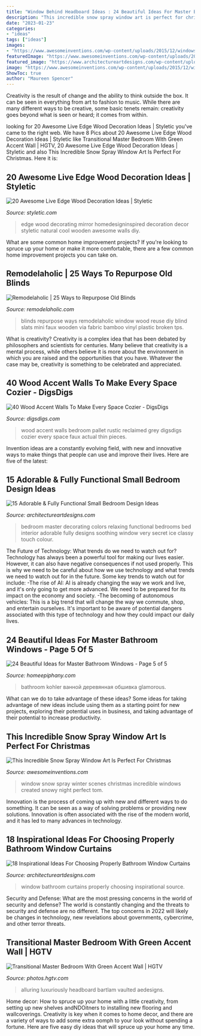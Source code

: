 ```yaml
---
title: "Window Behind Headboard Ideas : 24 Beautiful Ideas For Master Bathroom Windows"
description: "This incredible snow spray window art is perfect for christmas"
date: "2023-01-23"
categories:
- "ideas"
tags: ["ideas"]
images:
- "https://www.awesomeinventions.com/wp-content/uploads/2015/12/windows-santa-art.jpg"
featuredImage: "https://www.awesomeinventions.com/wp-content/uploads/2015/12/windows-santa-art.jpg"
featured_image: "https://www.architectureartdesigns.com/wp-content/uploads/2017/05/12-20.jpg"
image: "https://www.awesomeinventions.com/wp-content/uploads/2015/12/windows-santa-art.jpg"
ShowToc: true
author: "Maureen Spencer"
---
```



Creativity is the result of change and the ability to think outside the box. It can be seen in everything from art to fashion to music. While there are many different ways to be creative, some basic tenets remain: creativity goes beyond what is seen or heard; it comes from within.

	

		
looking for 20 Awesome Live Edge Wood Decoration Ideas | Styletic you've came to the right web. We have 8 Pics about 20 Awesome Live Edge Wood Decoration Ideas | Styletic like Transitional Master Bedroom With Green Accent Wall | HGTV, 20 Awesome Live Edge Wood Decoration Ideas | Styletic and also This Incredible Snow Spray Window Art Is Perfect For Christmas. Here it is:
		
    
## 20 Awesome Live Edge Wood Decoration Ideas | Styletic

<img loading=lazy src="https://styletic.com/wp-content/uploads/2018/03/live-edge-wood-decorations/13-live-edge-wood-decoration-ideas.jpg" onerror="this.onerror=null;this.src='https://tse2.mm.bing.net/th?id=OIP.1pynWeJe48vTcjWzVsbkLQHaQ-&amp;pid=15.1';" alt="20 Awesome Live Edge Wood Decoration Ideas | Styletic">

_Source: styletic.com_

>edge wood decorating mirror homedesigninspired decoration decor styletic natural cool wooden awesome walls diy. 

	

What are some common home improvement projects?
If you're looking to spruce up your home or make it more comfortable, there are a few common home improvement projects you can take on.

    
## Remodelaholic | 25 Ways To Repurpose Old Blinds

<img loading=lazy src="https://i2.wp.com/www.remodelaholic.com/wp-content/uploads/2016/01/25-Ways-to-Repurpose-Old-Blinds-via-Remodelaholic.com_.jpg?resize=600%2C1000&amp;ssl=1" onerror="this.onerror=null;this.src='https://tse3.mm.bing.net/th?id=OIP.-06Z0XhLoXg10gh-WEFKSgHaMW&amp;pid=15.1';" alt="Remodelaholic | 25 Ways to Repurpose Old Blinds">

_Source: remodelaholic.com_

>blinds repurpose ways remodelaholic window wood reuse diy blind slats mini faux wooden via fabric bamboo vinyl plastic broken tps. 

	

What is creativity?
Creativity is a complex idea that has been debated by philosophers and scientists for centuries. Many believe that creativity is a mental process, while others believe it is more about the environment in which you are raised and the opportunities that you have. Whatever the case may be, creativity is something to be celebrated and appreciated.

    
## 40 Wood Accent Walls To Make Every Space Cozier - DigsDigs

<img loading=lazy src="https://www.digsdigs.com/photos/2016/08/09-grey-reclaimed-wood-wall-for-a-rustic-bedroom.jpg" onerror="this.onerror=null;this.src='https://tse3.mm.bing.net/th?id=OIP.PI6hl3i8i3mgDIrVIFILWQHaJ4&amp;pid=15.1';" alt="40 Wood Accent Walls To Make Every Space Cozier - DigsDigs">

_Source: digsdigs.com_

>wood accent walls bedroom pallet rustic reclaimed grey digsdigs cozier every space faux actual thin pieces. 

	

Invention ideas are a constantly evolving field, with new and innovative ways to make things that people can use and improve their lives. Here are five of the latest:

    
## 15 Adorable &amp; Fully Functional Small Bedroom Design Ideas

<img loading=lazy src="http://www.architectureartdesigns.com/wp-content/uploads/2015/02/633-630x420.jpg" onerror="this.onerror=null;this.src='https://tse2.mm.bing.net/th?id=OIP.RqTxyoyWHj-_6QPyeLBGUAHaE8&amp;pid=15.1';" alt="15 Adorable &amp; Fully Functional Small Bedroom Design Ideas">

_Source: architectureartdesigns.com_

>bedroom master decorating colors relaxing functional bedrooms bed interior adorable fully designs soothing window very secret ice classy touch colour. 

	

The Future of Technology: What trends do we need to watch out for?
Technology has always been a powerful tool for making our lives easier. However, it can also have negative consequences if not used properly. This is why we need to be careful about how we use technology and what trends we need to watch out for in the future. Some key trends to watch out for include: 
-The rise of AI: AI is already changing the way we work and live, and it's only going to get more advanced. We need to be prepared for its impact on the economy and society. 
-The becoming of autonomous vehicles: This is a big trend that will change the way we commute, shop, and entertain ourselves. It's important to be aware of potential dangers associated with this type of technology and how they could impact our daily lives.

    
## 24 Beautiful Ideas For Master Bathroom Windows - Page 5 Of 5

<img loading=lazy src="https://homeepiphany.com/wp-content/uploads/2016/07/24-Beautiful-Ideas-for-Master-Bathroom-Windows-23.jpg" onerror="this.onerror=null;this.src='https://tse1.mm.bing.net/th?id=OIP.T9oYwU2P8o0GHoOh6K1M9wHaE5&amp;pid=15.1';" alt="24 Beautiful Ideas for Master Bathroom Windows - Page 5 of 5">

_Source: homeepiphany.com_

>bathroom kohler ванной деревянная обшивка glamorous. 

	

What can we do to take advantage of these ideas?
Some ideas for taking advantage of new ideas include using them as a starting point for new projects, exploring their potential uses in business, and taking advantage of their potential to increase productivity.

    
## This Incredible Snow Spray Window Art Is Perfect For Christmas

<img loading=lazy src="https://www.awesomeinventions.com/wp-content/uploads/2015/12/windows-santa-art.jpg" onerror="this.onerror=null;this.src='https://tse2.mm.bing.net/th?id=OIP.g_LRw6g-yBaqRoe5_hF7ngHaFj&amp;pid=15.1';" alt="This Incredible Snow Spray Window Art Is Perfect For Christmas">

_Source: awesomeinventions.com_

>window snow spray winter scenes christmas incredible windows created snowy night perfect tom. 

	

Innovation is the process of coming up with new and different ways to do something. It can be seen as a way of solving problems or providing new solutions. Innovation is often associated with the rise of the modern world, and it has led to many advances in technology.

    
## 18 Inspirational Ideas For Choosing Properly Bathroom Window Curtains

<img loading=lazy src="https://www.architectureartdesigns.com/wp-content/uploads/2017/05/12-20.jpg" onerror="this.onerror=null;this.src='https://tse4.mm.bing.net/th?id=OIP.cJC_FmAkRkqxiHjLDpVhzQHaLH&amp;pid=15.1';" alt="18 Inspirational Ideas For Choosing Properly Bathroom Window Curtains">

_Source: architectureartdesigns.com_

>window bathroom curtains properly choosing inspirational source. 

	

Security and Defense: What are the most pressing concerns in the world of security and defense?
The world is constantly changing and the threats to security and defense are no different. The top concerns in 2022 will likely be changes in technology, new revelations about governments, cybercrime, and other terror threats.

    
## Transitional Master Bedroom With Green Accent Wall | HGTV

<img loading=lazy src="https://hgtvhome.sndimg.com/content/dam/images/hgtv/fullset/2019/8/9/0/IO_Amy-Elbaum_Greenbush-Ave_18.jpg.rend.hgtvcom.966.1449.suffix/1565377260990.jpeg" onerror="this.onerror=null;this.src='https://tse1.mm.bing.net/th?id=OIP.5Y7LF3I9SiQz65MVeOQ7TQHaLH&amp;pid=15.1';" alt="Transitional Master Bedroom With Green Accent Wall | HGTV">

_Source: photos.hgtv.com_

>alluring luxuriously headboard bartlam vaulted aedesigns. 

	

Home decor: How to spruce up your home with a little creativity, from setting up new shelves andNDOitners to installing new flooring and wallcoverings.
Creativity is key when it comes to home decor, and there are a variety of ways to add some extra oomph to your look without spending a fortune. Here are five easy diy ideas that will spruce up your home any time.

